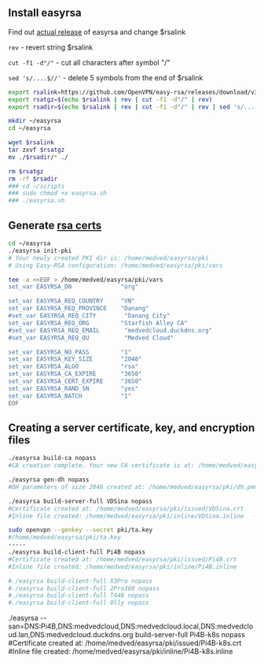 ## Install easyrsa

Find out [actual release](https://github.com/OpenVPN/easy-rsa/releases) of easyrsa and change $rsalink 

`rev` - revert string $rsalink

`cut -f1 -d"/"` - cut all characters after symbol "/"

`sed 's/....$//'` - delete 5 symbols from the end of $rsalink

```sh
export rsalink=https://github.com/OpenVPN/easy-rsa/releases/download/v3.1.6/EasyRSA-3.1.6.tgz
export rsatgz=$(echo $rsalink | rev | cut -f1 -d"/" | rev)
export rsadir=$(echo $rsalink | rev | cut -f1 -d"/" | rev | sed 's/....$//')
```
```sh
mkdir ~/easyrsa 
cd ~/easyrsa

wget $rsalink 
tar zxvf $rsatgz 
mv ./$rsadir/* ./

rm $rsatgz
rm -rf $rsadir
### cd ~/scripts
### sudo chmod +x easyrsa.sh
### ./easyrsa.sh
```
## Generate [rsa certs](https://community.openvpn.net/openvpn/wiki/EasyRSA3-OpenVPN-Howto)

```sh
cd ~/easyrsa
./easyrsa init-pki
# Your newly created PKI dir is: /home/medved/easyrsa/pki
# Using Easy-RSA configuration: /home/medved/easyrsa/pki/vars
```
```sh
tee -a <<EOF > /home/medved/easyrsa/pki/vars
set_var EASYRSA_DN              "org"

set_var EASYRSA_REQ_COUNTRY     "VN"
set_var EASYRSA_REQ_PROVINCE    "Danang"
#set_var EASYRSA_REQ_CITY        "Danang City"
set_var EASYRSA_REQ_ORG         "Starfish Alley CA"
#set_var EASYRSA_REQ_EMAIL       "medvedcloud.duckdns.org"
#set_var EASYRSA_REQ_OU          "Medved Cloud"

set_var EASYRSA_NO_PASS         "1"
set_var EASYRSA_KEY_SIZE        "2048"
set_var EASYRSA_ALGO            "rsa"
set_var EASYRSA_CA_EXPIRE       "3650"
set_var EASYRSA_CERT_EXPIRE     "3650"
set_var EASYRSA_RAND_SN         "yes"
set_var EASYRSA_BATCH           "1"
EOF
```
## Creating a server certificate, key, and encryption files
```sh
./easyrsa build-ca nopass
#CA creation complete. Your new CA certificate is at: /home/medved/easyrsa/pki/ca.crt

./easyrsa gen-dh nopass
#DH parameters of size 2048 created at: /home/medved/easyrsa/pki/dh.pem

./easyrsa build-server-full VDSina nopass
#Certificate created at: /home/medved/easyrsa/pki/issued/VDSina.crt
#Inline file created: /home/medved/easyrsa/pki/inline/VDSina.inline

sudo openvpn --genkey --secret pki/ta.key
#/home/medved/easyrsa/pki/ta.key
-----
./easyrsa build-client-full Pi4B nopass
#Certificate created at: /home/medved/easyrsa/pki/issued/Pi4B.crt
#Inline file created: /home/medved/easyrsa/pki/inline/Pi4B.inline

#./easyrsa build-client-full X3Pro nopass
#./easyrsa build-client-full 2Pro360 nopass
#./easyrsa build-client-full T440 nopass
#./easyrsa build-client-full Olly nopass
```
./easyrsa --san=DNS:Pi4B,DNS:medvedcloud,DNS:medvedcloud.local,DNS:medvedcloud.lan,DNS:medvedcloud.duckdns.org build-server-full Pi4B-k8s nopass
#Certificate created at: /home/medved/easyrsa/pki/issued/Pi4B-k8s.crt
#Inline file created: /home/medved/easyrsa/pki/inline/Pi4B-k8s.inline
